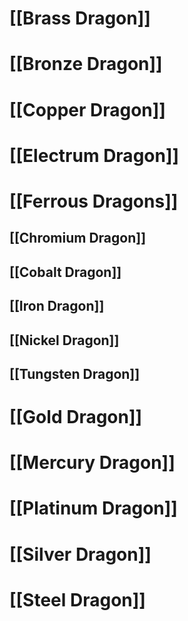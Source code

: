# [[Brass Dragon]]
# [[Bronze Dragon]]
# [[Copper Dragon]]
# [[Electrum Dragon]]
# [[Ferrous Dragons]]
## [[Chromium Dragon]]
## [[Cobalt Dragon]]
## [[Iron Dragon]]
## [[Nickel Dragon]]
## [[Tungsten Dragon]]
# [[Gold Dragon]]
# [[Mercury Dragon]]
# [[Platinum Dragon]]
# [[Silver Dragon]]
# [[Steel Dragon]]